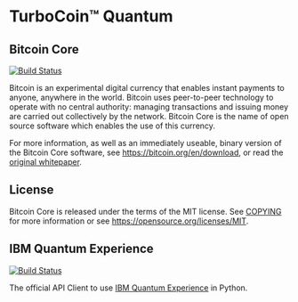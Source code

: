 TurboCoin™ Quantum
=====================================

Bitcoin Core
----------------
[![Build Status](https://travis-ci.org/bitcoin/bitcoin.svg?branch=master)](https://travis-ci.org/bitcoin/bitcoin)

Bitcoin is an experimental digital currency that enables instant payments to
anyone, anywhere in the world. Bitcoin uses peer-to-peer technology to operate
with no central authority: managing transactions and issuing money are carried
out collectively by the network. Bitcoin Core is the name of open source
software which enables the use of this currency.

For more information, as well as an immediately useable, binary version of
the Bitcoin Core software, see https://bitcoin.org/en/download, or read the
[original whitepaper](https://bitcoincore.org/bitcoin.pdf).

License
-------

Bitcoin Core is released under the terms of the MIT license. See [COPYING](COPYING) for more
information or see https://opensource.org/licenses/MIT.

IBM Quantum Experience
--------------------------
[![Build Status](https://travis-ci.org/IBM/qiskit-api-py.svg?branch=master)](https://travis-ci.org/IBM/qiskit-api-py)

The official API Client to use [IBM Quantum Experience](https://quantumexperience.ng.bluemix.net/) in Python.
